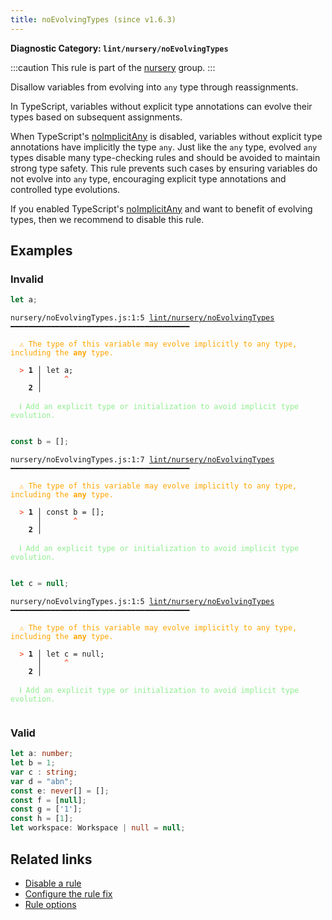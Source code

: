 ```yaml
---
title: noEvolvingTypes (since v1.6.3)
---
```


**Diagnostic Category: `lint/nursery/noEvolvingTypes`**

:::caution
This rule is part of the [nursery](/linter/rules/#nursery) group.
:::

Disallow variables from evolving into `any` type through reassignments.

In TypeScript, variables without explicit type annotations can evolve their types based on subsequent assignments.

When  TypeScript's [noImplicitAny](https://www.typescriptlang.org/tsconfig/#noImplicitAny) is disabled,
variables without explicit type annotations have implicitly the type `any`.
Just like the `any` type, evolved `any` types disable many type-checking rules and should be avoided to maintain strong type safety.
This rule prevents such cases by ensuring variables do not evolve into `any` type, encouraging explicit type annotations and controlled type evolutions.

If you enabled TypeScript's [noImplicitAny](https://www.typescriptlang.org/tsconfig/#noImplicitAny) and want to benefit of evolving types,
then we recommend to disable this rule.

## Examples

### Invalid

```ts
let a;
```

<pre class="language-text"><code class="language-text">nursery/noEvolvingTypes.js:1:5 <a href="https://biomejs.dev/linter/rules/no-evolving-any">lint/nursery/noEvolvingTypes</a> ━━━━━━━━━━━━━━━━━━━━━━━━━━━━━━━━━━━━━━━━

<strong><span style="color: Orange;">  </span></strong><strong><span style="color: Orange;">⚠</span></strong> <span style="color: Orange;">The type of this variable may evolve implicitly to any type, including the </span><span style="color: Orange;"><strong>any</strong></span><span style="color: Orange;"> type.</span>
  
<strong><span style="color: Tomato;">  </span></strong><strong><span style="color: Tomato;">&gt;</span></strong> <strong>1 │ </strong>let a;
   <strong>   │ </strong>    <strong><span style="color: Tomato;">^</span></strong>
    <strong>2 │ </strong>
  
<strong><span style="color: lightgreen;">  </span></strong><strong><span style="color: lightgreen;">ℹ</span></strong> <span style="color: lightgreen;">Add an explicit type or initialization to avoid implicit type evolution.</span>
  
</code></pre>

```ts
const b = [];
```

<pre class="language-text"><code class="language-text">nursery/noEvolvingTypes.js:1:7 <a href="https://biomejs.dev/linter/rules/no-evolving-any">lint/nursery/noEvolvingTypes</a> ━━━━━━━━━━━━━━━━━━━━━━━━━━━━━━━━━━━━━━━━

<strong><span style="color: Orange;">  </span></strong><strong><span style="color: Orange;">⚠</span></strong> <span style="color: Orange;">The type of this variable may evolve implicitly to any type, including the </span><span style="color: Orange;"><strong>any</strong></span><span style="color: Orange;"> type.</span>
  
<strong><span style="color: Tomato;">  </span></strong><strong><span style="color: Tomato;">&gt;</span></strong> <strong>1 │ </strong>const b = [];
   <strong>   │ </strong>      <strong><span style="color: Tomato;">^</span></strong>
    <strong>2 │ </strong>
  
<strong><span style="color: lightgreen;">  </span></strong><strong><span style="color: lightgreen;">ℹ</span></strong> <span style="color: lightgreen;">Add an explicit type or initialization to avoid implicit type evolution.</span>
  
</code></pre>

```ts
let c = null;
```

<pre class="language-text"><code class="language-text">nursery/noEvolvingTypes.js:1:5 <a href="https://biomejs.dev/linter/rules/no-evolving-any">lint/nursery/noEvolvingTypes</a> ━━━━━━━━━━━━━━━━━━━━━━━━━━━━━━━━━━━━━━━━

<strong><span style="color: Orange;">  </span></strong><strong><span style="color: Orange;">⚠</span></strong> <span style="color: Orange;">The type of this variable may evolve implicitly to any type, including the </span><span style="color: Orange;"><strong>any</strong></span><span style="color: Orange;"> type.</span>
  
<strong><span style="color: Tomato;">  </span></strong><strong><span style="color: Tomato;">&gt;</span></strong> <strong>1 │ </strong>let c = null;
   <strong>   │ </strong>    <strong><span style="color: Tomato;">^</span></strong>
    <strong>2 │ </strong>
  
<strong><span style="color: lightgreen;">  </span></strong><strong><span style="color: lightgreen;">ℹ</span></strong> <span style="color: lightgreen;">Add an explicit type or initialization to avoid implicit type evolution.</span>
  
</code></pre>

### Valid

```ts
let a: number;
let b = 1;
var c : string;
var d = "abn";
const e: never[] = [];
const f = [null];
const g = ['1'];
const h = [1];
let workspace: Workspace | null = null;
```

## Related links

- [Disable a rule](/linter/#disable-a-lint-rule)
- [Configure the rule fix](/linter#configure-the-rule-fix)
- [Rule options](/linter/#rule-options)
